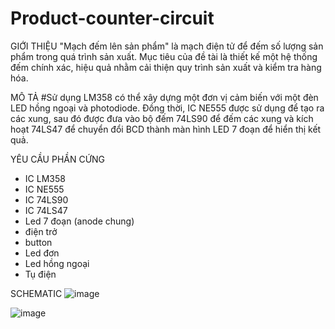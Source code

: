 # Product-counter-circuit
GIỚI THIỆU
"Mạch đếm lên sản phẩm" là mạch điện tử để đếm số lượng sản phẩm trong quá trình sản xuất. 
Mục tiêu của đề tài là thiết kế một hệ thống đếm chính xác, hiệu quả nhằm cải thiện quy trình sản xuất và kiểm tra hàng hóa.

MÔ TẢ
#Sử dụng LM358 có thể xây dựng một đơn vị cảm biến với một đèn LED hồng ngoại và photodiode. Đồng thời, IC NE555 được sử dụng để tạo ra các xung, sau đó được đưa vào bộ đếm 74LS90 để đếm các xung và kích hoạt 74LS47 để chuyển đổi BCD thành màn hình LED 7 đoạn để hiển thị kết quả.

YÊU CẦU PHẦN CỨNG
+ IC LM358
+ IC NE555
+ IC 74LS90
+ IC 74LS47
+ Led 7 đoạn (anode chung)
+ điện trở
+ button
+ Led đơn
+ Led hồng ngoại
+ Tụ điện

SCHEMATIC
![image](https://github.com/user-attachments/assets/60112aaf-e7df-47b6-acbf-34f3db558013)

![image](https://github.com/user-attachments/assets/cc42bf97-4ef9-4235-a1a2-a3db96cb8033)

